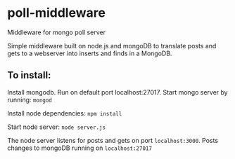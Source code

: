 poll-middleware
===============

Middleware for mongo poll server

Simple middleware built on node.js and mongoDB to translate posts and gets to a webserver into inserts and finds in a MongoDB.

To install:
----
Install mongodb. Run on default port localhost:27017.
Start mongo server by running:
`mongod`

Install node dependencies:
`npm install`

Start node server:
`node server.js`

The node server listens for posts and gets on port `localhost:3000`. Posts changes to mongoDB running on `localhost:27017`
